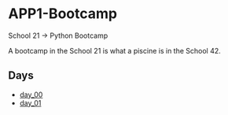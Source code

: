 # APP1-Bootcamp

School 21 -> Python Bootcamp

A bootcamp in the School 21 is what a piscine is in the School 42.

## Days

- [day_00](./day_00/)
- [day_01](./day_01/)
